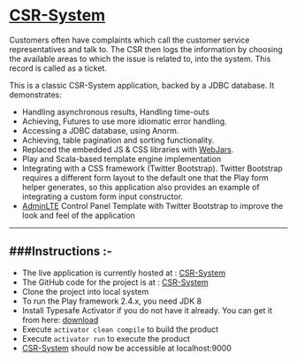# [CSR-System](http://csr-ticketing-system.herokuapp.com/)
Customers often have complaints which call the customer service representatives and talk to. The CSR  then logs the information by choosing the available areas to which the issue is related to, into the   system. This record is called as a ticket.

This is a classic CSR-System application, backed by a JDBC database. It demonstrates:
- Handling asynchronous results, Handling time-outs
- Achieving, Futures to use more idiomatic error handling.
- Accessing a JDBC database, using Anorm.
- Achieving, table pagination and sorting functionality.
- Replaced the embedded JS & CSS libraries with [WebJars](http://www.webjars.org/).
- Play and Scala-based template engine implementation
- Integrating with a CSS framework (Twitter Bootstrap). Twitter Bootstrap requires a different form layout to the default one that the Play form helper generates, so this application also provides an example of integrating a custom form input constructor.
- [AdminLTE](https://almsaeedstudio.com/themes/AdminLTE/index2.html) Control Panel Template with Twitter Bootstrap to improve the look and feel of the application

-----------------------------------------------------------------------
###Instructions :-
-----------------------------------------------------------------------
* The live application is currently hosted at : [CSR-System](http://csr-ticketing-system.herokuapp.com/)
* The GitHub code for the project is at : [CSR-System](https://github.com/anand-singh/csr-ticketing-system)
* Clone the project into local system
* To run the Play framework 2.4.x, you need JDK 8
* Install Typesafe Activator if you do not have it already. You can get it from here: [download](http://www.playframework.com/download)
* Execute `activator clean compile` to build the product
* Execute `activator run` to execute the product
* [CSR-System](http://csr-ticketing-system.herokuapp.com/) should now be accessible at localhost:9000
